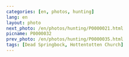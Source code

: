 ```yaml
---
categories: [en, photos, hunting]
lang: en
layout: photo
next_photo: /en/photos/hunting/P0000021.html
picname: P0000032
prev_photo: /en/photos/hunting/P0000035.html
tags: [Dead Springbock, Hottentotten Church]
---
```

